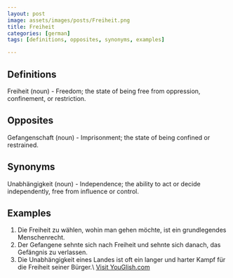 ```yaml
---
layout: post
image: assets/images/posts/Freiheit.png
title: Freiheit
categories: [german]
tags: [definitions, opposites, synonyms, examples]

---
```


## Definitions

Freiheit (noun) - Freedom; the state of being free from oppression, confinement, or restriction.

## Opposites

Gefangenschaft (noun) - Imprisonment; the state of being confined or restrained.

## Synonyms

Unabhängigkeit (noun) - Independence; the ability to act or decide independently, free from influence or control.

## Examples

1. Die Freiheit zu wählen, wohin man gehen möchte, ist ein grundlegendes Menschenrecht.
2. Der Gefangene sehnte sich nach Freiheit und sehnte sich danach, das Gefängnis zu verlassen.
3. Die Unabhängigkeit eines Landes ist oft ein langer und harter Kampf für die Freiheit seiner Bürger.\ <a id="yg-widget-0" class="youglish-widget" data-query="Freiheit" data-lang="german" data-components="8412" data-auto-start="0" data-bkg-color="theme_light" data-title="How%20to%20pronounce%20Freiheit%20in%20German"  rel="nofollow" href="https://youglish.com">Visit YouGlish.com</a><script async src="https://youglish.com/public/emb/widget.js" charset="utf-8"></script>